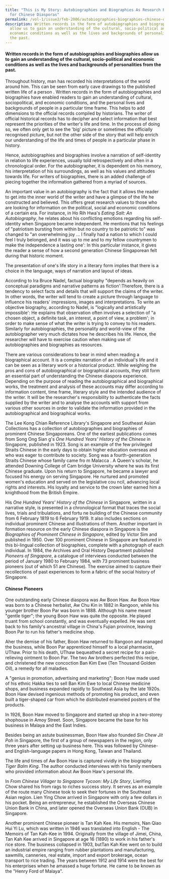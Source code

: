 ```yaml
---
title: "This is My Story: Autobiographies and Biographies As Research Resources
  for Chinese Diasporas"
permalink: /vol-1/issue2/feb-2006/autobiographies-biographies-chinese-diaspora/
description: Written records in the form of autobiographies and biographies
  allow us to gain an understanding of the cultural, socio-political and
  economic conditions as well as the lives and backgrounds of personalities from
  the past.
---
```

#### Written records in the form of autobiographies and biographies allow us to gain an understanding of the cultural, socio-political and economic conditions as well as the lives and backgrounds of personalities from the past.
 
 Throughout history, man has recorded his interpretations of the world around him. This can be seen from early cave drawings to the published written life of a person . Written records in the form of autobiographies and biographies have enabled readers to gain an understanding of cultural, sociopolitical, and economic conditions, and the personal lives and backgrounds of people in a particular time frame. This helps to add dimensions to the official records compiled by historians. The writer of official historical records has to decipher and select information that best represent the priorities of the writer's life and time. In the process of doing so, we often only get to see the 'big' picture or sometimes the officially recognised picture, but not the other side of the story that will help enrich our understanding of the life and times of people in a particular phase in history.
 
Hence, autobiographies and biographies involve a narration of self-identity in relation to life experiences, usually told retrospectively and often in a chronological order. For the autobiographer, it is dependent on his memory, his interpretation of his surroundings, as well as his values and attitudes towards life. For writers of biographies, there is an added challenge of piecing together the information gathered from a myriad of sources.

An important value in an autobiography is the fact that it allows the reader to get into the inner world of the writer and have a glimpse of the life he constructed and believed. This offers great research values to those who are looking for information on the political, social and economic conditions of a certain era. For instance, in Ho Rih Hwa's *Eating Salt: An Autobiography*, he relates about his conflicting emotions regarding his self-identity when Singapore became independent. He mentions that his feelings of "patriotism bursting from within but no country to be patriotic to" was changed to "an overwhelming joy ... I finally had a nation to which I could feel I truly belonged, and it was up to me and to my fellow countrymen to make the independence a lasting one': In this particular instance, it gives the reader a sense of how a second generation Chinese Singaporean felt during that historic moment.

The presentation of one's life story in a literary form implies that there is a choice in the language, ways of narration and layout of ideas.

According to Ira Bruce Nadel, factual biography "depends as heavily on conceptual paradigms and narrative patterns as fiction':Therefore, there is a tendency to select facts and details that will support the claims of the writer. In other words, the writer will tend to create a picture through language to influence his readers' impressions, images and interpretations. To write an objective biography, according to Nadel, is "logically and artistically impossible': He explains that observation often involves a selection of "a chosen object, a definite task, an interest, a point of view, a problem'; in order to make sense of what the writer is trying to convey to his readers. Similarly for autobiographies, the personality and world-view of the autobiographer very much dictates how he describes his life. Hence, the researcher will have to exercise caution when making use of autobiographies and biographies as resources.

There are various considerations to bear in mind when reading a biographical account. It is a complex narration of an individual's life and it can be seen as a literary work or a historical product. While weighing the pros and cons of autobiographical or biographical accounts, they still form an essential part of understanding the Chinese diaspora experience. Depending on the purpose of reading the autobiographical and biographical works, the treatment and analysis of these accounts may differ according to information content, time frame, literary style and the intended audience of the writer. It will be the researcher's responsibility to authenticate the facts supplied by the writer and to analyse the accounts with support from various other sources in order to validate the information provided in the autobiographical and biographical works.

The Lee Kong Chian Reference Library's Singapore and Southeast Asian Collections has a collection of autobiographies and biographies of prominent Chinese Singaporeans. One of the earliest publications comes from Song Ong Sian g's *One Hundred Years' History of the Chinese* in Singapore, published in 1923. Song is an example of the few privileged Straits Chinese in the early days to obtain higher education overseas and who was eager to contribute to society. Song was a fourth-generation Straits Chinese whose family came fro m Malacca . A Queen's scholar, he attended Downing College of Cam bridge University where he was its first Chinese graduate. Upon his return to Singapore, he became a lawyer and focused his energy on serving Singapore. He nurtured and promoted women's education and served on the legislative cou ncil, advancing local rights and interests. His loyalty and service to the crown later earned him a knighthood from the British Empire.

His *One Hundred Years' History of the Chinese* in Singapore, written in a narrative style, is presented in a chronological format that traces the social lives, trials and tribulations, and fortu ne building of the Chinese community from 6 February 1819 to 6 February 1919. It also includes sections on individual prominent Chinese and illustrations of them. Another important in formation resource on the early Chinese diaspora in Singapore is the *Biographies of Prominent Chinese in Singapore*, edited by Victor Sim and published in 1950. Over 100 prominent Chinese in Singapore are featured in this bi-lingual collection of biographies, complete with a photograph of each individual. In 1984, the Archives and Oral History Department published *Pioneers of Singapore*, a catalogue of interviews conducted between the period of January 1980 to February 1984, with 73 prominent business pioneers (out of which 51 are Chinese). The exercise aimed to capture their recollections of past experiences to form a fabric of the social history of Singapore.

#### **Chinese Pioneers**
One outstanding early Chinese diaspora was Aw Boon Haw. Aw Boon Haw was born to a Chinese herbalist, Aw Chu Kin in 1882 in Rangoon, while his younger brother Boon Par was born in 1888. Although his name meant "gentle tiger"; the young Boon Haw was quite the opposite. He played truant from school constantly, and was eventually expelled. He was sent back to his family's ancestral village in China's Fujian province, leaving Boon Par to run his father's medicine shop.

Aher the demise of his father, Boon Haw returned to Rangoon and managed the business, while Boon Par apprenticed himself to a local pharmacist, UThaw. Prior to his death, UThaw bequeathed a secret recipe for a pain-relieving ointment to Boon Par. The two Aw brothers perfected this recipe, and christened the new concoction Ban Kim Ewe (Ten Thousand Golden Oil), a remedy for all maladies.

A "genius in promotion, advertising and marketing"; Boon Haw made used of his ethnic Hakka ties to sell Ban Kim Ewe to local Chinese medicine shops, and business expanded rapidly to Southeast Asia by the late 1920s. Boon Haw devised ingenious methods of promoting his product, and even built a tiger-shaped car from which he distributed enameled posters of the products.

In 1926, Boon Haw moved to Singapore and started up shop in a two-storey shophouse in Amoy Street. Soon, Singapore became the base for his business in Malaya and the East Indies.

Besides being an astute businessman, Boon Haw also founded *Sin Chew Jit Poh* in Singapore, the first of a group of newspapers in the region, only three years after setting up business here. This was followed by Chinese-and English-language papers in Hong Kong, Taiwan and Thailand.

The life and times of Aw Boon Haw is captured vividly in the biography *Tiger Balm King*. The author conducted interviews with his family members who provided information about Aw Boon Haw's personal life.

In *From Chinese Villager to Singapore Tycoon: My Life Story*, LienYing Chow shared his from rags to riches success story. It serves as an example of the route many Chinese took to seek their fortunes in the Southeast Asian region. Lien Ying Chow arrived in Singapore with only a few dollars in his pocket. Being an entrepreneur, he established the Overseas Chinese Union Bank in China, and later opened the Overseas Union Bank (OUB) in Singapore.

Another prominent Chinese pioneer is Tan Kah Kee. His memoirs, Nan Qiao Hui Yi Lu, which was written in 1946 was translated into English - The Memoirs of Tan Kah-Kee in 1994. Originally from the village of Jimei, China, Tan Kah Kee arrived in Singapore at age 16 (1890) to work in his father's rice store. The business collapsed in 1903, butTan Kah Kee went on to build an industrial empire ranging from rubber plantations and manufacturing, sawmills, canneries, real estate, import and export brokerage, ocean transport to rice trading. The years between 1912 and 1914 were the best for his enterprises when he amassed a huge fortune. He came to be known as the "Henry Ford of Malaya".


